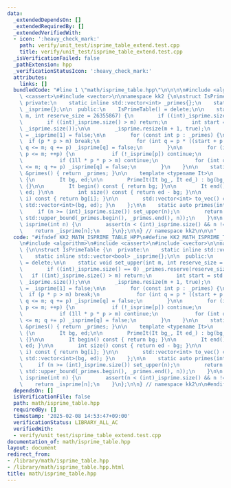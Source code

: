 ```yaml
---
data:
  _extendedDependsOn: []
  _extendedRequiredBy: []
  _extendedVerifiedWith:
  - icon: ':heavy_check_mark:'
    path: verify/unit_test/isprime_table_extend.test.cpp
    title: verify/unit_test/isprime_table_extend.test.cpp
  _isVerificationFailed: false
  _pathExtension: hpp
  _verificationStatusIcon: ':heavy_check_mark:'
  attributes:
    links: []
  bundledCode: "#line 1 \"math/isprime_table.hpp\"\n\n\n\n#include <algorithm>\n#include\
    \ <cassert>\n#include <vector>\n\nnamespace kk2 {\n\nstruct IsPrimeTable {\n \
    \ private:\n    static inline std::vector<int> _primes{};\n    static inline std::vector<bool>\
    \ _isprime{};\n\n  public:\n    IsPrimeTable() = delete;\n\n    static void set_upper(int\
    \ m, int reserve_size = 26355867) {\n        if ((int)_isprime.size() == 0) _primes.reserve(reserve_size);\n\
    \        if ((int)_isprime.size() > m) return;\n        int start = std::max<int>(2,\
    \ _isprime.size());\n\n        _isprime.resize(m + 1, true);\n        _isprime[0]\
    \ = _isprime[1] = false;\n\n        for (const int p : _primes) {\n          \
    \  if (p * p > m) break;\n            for (int q = p * ((start + p - 1) / p);\
    \ q <= m; q += p) _isprime[q] = false;\n        }\n\n        for (int p = start;\
    \ p <= m; ++p) {\n            if (!_isprime[p]) continue;\n            _primes.push_back(p);\n\
    \            if (1ll * p * p > m) continue;\n            for (int q = p * p; q\
    \ <= m; q += p) _isprime[q] = false;\n        }\n    }\n\n    static const std::vector<int>\
    \ &primes() { return _primes; }\n\n    template <typename It>\n    struct PrimeIt\
    \ {\n        It bg, ed;\n\n        PrimeIt(It bg_, It ed_) : bg(bg_), ed(ed_)\
    \ {}\n\n        It begin() const { return bg; }\n\n        It end() const { return\
    \ ed; }\n\n        int size() const { return ed - bg; }\n\n        int operator[](int\
    \ i) const { return bg[i]; }\n\n        std::vector<int> to_vec() const { return\
    \ std::vector<int>(bg, ed); }\n    };\n\n    static auto primes(int n) {\n   \
    \     if (n >= (int)_isprime.size()) set_upper(n);\n        return PrimeIt(_primes.begin(),\
    \ std::upper_bound(_primes.begin(), _primes.end(), n));\n    }\n\n    static bool\
    \ isprime(int n) {\n        assert(n < (int)_isprime.size() && n != 0);\n    \
    \    return _isprime[n];\n    }\n};\n\n} // namespace kk2\n\n\n"
  code: "#ifndef KK2_MATH_ISPRIME_TABLE_HPP\n#define KK2_MATH_ISPRIME_TABLE_HPP 1\n\
    \n#include <algorithm>\n#include <cassert>\n#include <vector>\n\nnamespace kk2\
    \ {\n\nstruct IsPrimeTable {\n  private:\n    static inline std::vector<int> _primes{};\n\
    \    static inline std::vector<bool> _isprime{};\n\n  public:\n    IsPrimeTable()\
    \ = delete;\n\n    static void set_upper(int m, int reserve_size = 26355867) {\n\
    \        if ((int)_isprime.size() == 0) _primes.reserve(reserve_size);\n     \
    \   if ((int)_isprime.size() > m) return;\n        int start = std::max<int>(2,\
    \ _isprime.size());\n\n        _isprime.resize(m + 1, true);\n        _isprime[0]\
    \ = _isprime[1] = false;\n\n        for (const int p : _primes) {\n          \
    \  if (p * p > m) break;\n            for (int q = p * ((start + p - 1) / p);\
    \ q <= m; q += p) _isprime[q] = false;\n        }\n\n        for (int p = start;\
    \ p <= m; ++p) {\n            if (!_isprime[p]) continue;\n            _primes.push_back(p);\n\
    \            if (1ll * p * p > m) continue;\n            for (int q = p * p; q\
    \ <= m; q += p) _isprime[q] = false;\n        }\n    }\n\n    static const std::vector<int>\
    \ &primes() { return _primes; }\n\n    template <typename It>\n    struct PrimeIt\
    \ {\n        It bg, ed;\n\n        PrimeIt(It bg_, It ed_) : bg(bg_), ed(ed_)\
    \ {}\n\n        It begin() const { return bg; }\n\n        It end() const { return\
    \ ed; }\n\n        int size() const { return ed - bg; }\n\n        int operator[](int\
    \ i) const { return bg[i]; }\n\n        std::vector<int> to_vec() const { return\
    \ std::vector<int>(bg, ed); }\n    };\n\n    static auto primes(int n) {\n   \
    \     if (n >= (int)_isprime.size()) set_upper(n);\n        return PrimeIt(_primes.begin(),\
    \ std::upper_bound(_primes.begin(), _primes.end(), n));\n    }\n\n    static bool\
    \ isprime(int n) {\n        assert(n < (int)_isprime.size() && n != 0);\n    \
    \    return _isprime[n];\n    }\n};\n\n} // namespace kk2\n\n#endif // KK2_MATH_ISPRIME_TABLE_HPP\n"
  dependsOn: []
  isVerificationFile: false
  path: math/isprime_table.hpp
  requiredBy: []
  timestamp: '2025-02-08 14:53:47+09:00'
  verificationStatus: LIBRARY_ALL_AC
  verifiedWith:
  - verify/unit_test/isprime_table_extend.test.cpp
documentation_of: math/isprime_table.hpp
layout: document
redirect_from:
- /library/math/isprime_table.hpp
- /library/math/isprime_table.hpp.html
title: math/isprime_table.hpp
---
```

